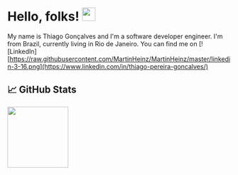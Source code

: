 # Hello, folks! <img src="https://raw.githubusercontent.com/MartinHeinz/MartinHeinz/master/wave.gif" width="30px" height="30px" />

My name is Thiago Gonçalves and I'm a software developer engineer. I'm from Brazil, currently living in Rio de Janeiro. You can find me on [![LinkedIn][https://raw.githubusercontent.com/MartinHeinz/MartinHeinz/master/linkedin-3-16.png](https://www.linkedin.com/in/thiago-pereira-goncalves/)
## &#x1f4c8; GitHub Stats

<!-- wi*quL3fcV --><img height="137px" src="https://github-readme-stats.vercel.app/api/top-langs/?username=thpgoncalves&hide=html&hide_title=true&hide_border=true&layout=compact&langs_count=6&exclude_repo=comp426,Redventures-Movie-Quotes&text_color=000&icon_color=fff&bg_color=0,52fa5a,4dfcff,c64dff&theme=graywhite" />

